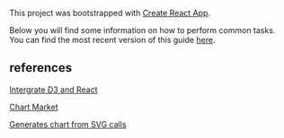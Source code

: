 This project was bootstrapped with [Create React App](https://github.com/facebookincubator/create-react-app).

Below you will find some information on how to perform common tasks.<br>
You can find the most recent version of this guide [here](https://github.com/facebookincubator/create-react-app/blob/master/packages/react-scripts/template/README.md).


## references
[Intergrate D3 and React](https://github.com/tibotiber/rd3)


[Chart Market](https://github.com/Createdd/ChartTheStockMarket)

[Generates chart from SVG calls](https://github.com/bmorelli25/interactive-bitcoin-price-chart)
